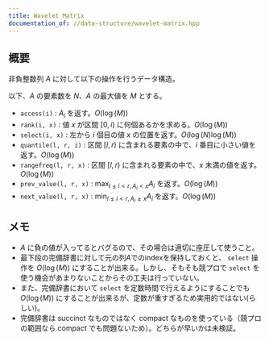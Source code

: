 ```yaml
---
title: Wavelet Matrix
documentation_of: //data-structure/wavelet-matrix.hpp
---
```


## 概要

非負整数列 $A$ に対して以下の操作を行うデータ構造。

以下、$A$ の要素数を $N$、$A$ の最大値を $M$ とする。 

- `access(i)` : $A_i$ を返す。$O(\log(M))$
- `rank(i, x)` : 値 $x$ が区間 $[0, i)$ に何個あるかを求める。$O(\log(M))$
- `select(i, x)` : 左から $i$ 個目の値 $x$ の位置を返す。$O(\log(N)\log(M))$
- `quantile(l, r, i)` : 区間 $[l, r)$ に含まれる要素の中で、$i$ 番目に小さい値を返す。$O(\log(M))$
- `rangefreq(l, r, x)` : 区間 $[l, r)$ に含まれる要素の中で、$x$ 未満の値を返す。$O(\log(M))$
- `prev_value(l, r, x)` : $\max_{l \leq i < r, A_i < x} A_i$ を返す。$O(\log(M))$
- `next_value(l, r, x)` : $\min_{l \leq i < r, A_i \geq x} A_i$ を返す。$O(\log(M))$

## メモ
- $A$ に負の値が入ってるとバグるので、その場合は適切に座圧して使うこと。
- 最下段の完備辞書に対して元の列$A$でのindexを保持しておくと、 `select` 操作を $O(\log(M))$ にすることが出来る。しかし、そもそも競プロで `select` を使う機会があまりないことからその工夫は行っていない。
- また、完備辞書において `select` を定数時間で行えるようにすることでも $O(\log(M))$ にすることが出来るが、定数が重すぎるため実用的ではない(らしい)。
- 完備辞書は succinct なものではなく compact なものを使っている（競プロの範囲なら compact でも問題ないため）。どちらが早いかは未検証。